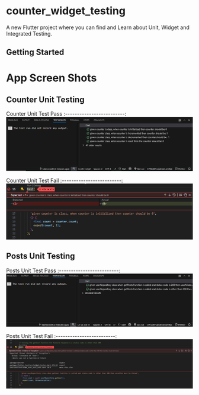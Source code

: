 # counter_widget_testing

A new Flutter project where you can find and Learn about Unit, Widget and Integrated Testing.

## Getting Started


# App Screen Shots

## Counter Unit Testing

Counter Unit Test Pass
:-------------------------:
![alt text](<testScreenshots/counter_pass_unit_test.PNG>)

Counter Unit Test Fail
:-------------------------:
![alt text](<testScreenshots/counter_fail_unit_test.PNG>)


## Posts Unit Testing

Posts Unit Test Pass
:-------------------------:
![alt text](<testScreenshots/posts_pass_unit_test.PNG>)

Posts Unit Test Fail
:-------------------------:
![alt text](<testScreenshots/posts_fail_unit_test.PNG>)
